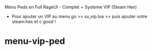 Menu Peds en Full RageUI - Complet + Systeme VIP (Steam Hex)

- Pour ajouter un VIP au menu go >> sv_vip.lua >> puis ajouter votre steam:hex et c good !

# menu-vip-ped
